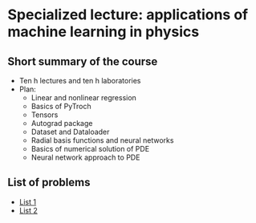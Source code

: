 # Specialized lecture: applications of machine learning in physics

## Short summary of the course
* Ten h lectures and ten h laboratories
* Plan:
    * Linear and nonlinear regression
    * Basics of PyTroch
    * Tensors
    * Autograd package
    * Dataset and Dataloader
    * Radial basis functions and neural networks
    * Basics of numerical solution of PDE
    * Neural network approach to PDE

## List of problems

* [List 1](https://github.com/kgraczyk/SL-MLinPhys/blob/main/SL_lecture_classes.ipynb)
* [List 2](https://github.com/kgraczyk/SL-MLinPhys/blob/main/list2.ipynb)

